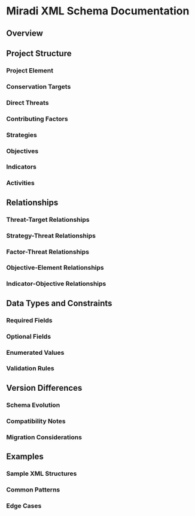 # Miradi XML Schema Documentation

## Overview

## Project Structure

### Project Element

### Conservation Targets

### Direct Threats

### Contributing Factors

### Strategies

### Objectives

### Indicators

### Activities

## Relationships

### Threat-Target Relationships

### Strategy-Threat Relationships

### Factor-Threat Relationships

### Objective-Element Relationships

### Indicator-Objective Relationships

## Data Types and Constraints

### Required Fields

### Optional Fields

### Enumerated Values

### Validation Rules

## Version Differences

### Schema Evolution

### Compatibility Notes

### Migration Considerations

## Examples

### Sample XML Structures

### Common Patterns

### Edge Cases

